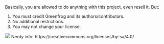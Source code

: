 Basically, you are allowed to do anything with this project, even resell it. But:

1. You must credit Greenfrog and its authors/contributors.
2. No additional restrictions.
3. You may not change your license.

<img src="https://mirrors.creativecommons.org/presskit/buttons/88x31/png/by-sa.png">
Nerdy info: https://creativecommons.org/licenses/by-sa/4.0/
